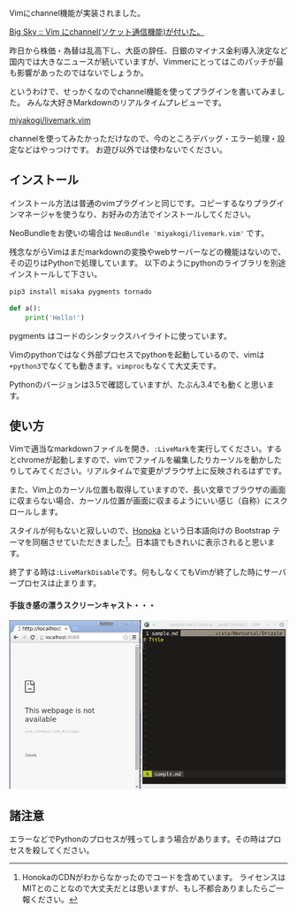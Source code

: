 <!-- 
.. title: Vim に channel が実装されたので Markdown をプレビューするプラグインを作りました
.. date: 2016-01-29 10:00 UTC+09:00
.. slug: livemark
.. tags: python, vim
.. category: vim
.. link: 
.. description: 
.. type: text
-->

Vimにchannel機能が実装されました。

[Big Sky :: Vim にchannel(ソケット通信機能)が付いた。](http://mattn.kaoriya.net/software/vim/20160129114716.htm)

昨日から株価・為替は乱高下し、大臣の辞任、日銀のマイナス金利導入決定など国内では大きなニュースが続いていますが、Vimmerにとってはこのパッチが最も影響があったのではないでしょうか。

というわけで、せっかくなのでchannel機能を使ってプラグインを書いてみました。
みんな大好きMarkdownのリアルタイムプレビューです。

<!-- more -->

[miyakogi/livemark.vim](https://github.com/miyakogi/livemark.vim)

channelを使ってみたかっただけなので、今のところデバッグ・エラー処理・設定などはやっつけです。
お遊び以外では使わないでください。

## インストール

インストール方法は普通のvimプラグインと同じです。コピーするなりプラグインマネージャを使うなり、お好みの方法でインストールしてください。

NeoBundleをお使いの場合は `NeoBundle 'miyakogi/livemark.vim'` です。

残念ながらVimはまだmarkdownの変換やwebサーバーなどの機能はないので、その辺りはPythonで処理しています。 以下のようにpythonのライブラリを別途インストールして下さい。

```
pip3 install misaka pygments tornado
```

```python
def a():
    print('Hello!')
```

pygments はコードのシンタックスハイライトに使っています。

Vimのpythonではなく外部プロセスでpythonを起動しているので、vimは`+python3`でなくても動きます。`vimproc`もなくて大丈夫です。

Pythonのバージョンは3.5で確認していますが、たぶん3.4でも動くと思います。

## 使い方

Vimで適当なmarkdownファイルを開き、`:LiveMark`を実行してください。するとchromeが起動しますので、vimでファイルを編集したりカーソルを動かしたりしてみてください。リアルタイムで変更がブラウザ上に反映されるはずです。

また、Vim上のカーソル位置も取得していますので、長い文章でブラウザの画面に収まらない場合、カーソル位置が画面に収まるようにいい感じ（自称）にスクロールします。

スタイルが何もないと寂しいので、[Honoka](http://honokak.osaka/) という日本語向けの Bootstrap テーマを同梱させていただきました[^honoka-cdn]。日本語でもきれいに表示されると思います。

[^honoka-cdn]:
    HonokaのCDNがわからなかったのでコードを含めています。
    ライセンスはMITとのことなので大丈夫だとは思いますが、もし不都合ありましたらご一報ください。

終了する時は`:LiveMarkDisable`です。何もしなくてもVimが終了した時にサーバープロセスは止まります。

#### 手抜き感の漂うスクリーンキャスト・・・

![screen cast](/images/livemark_sample.gif)

## 諸注意

エラーなどでPythonのプロセスが残ってしまう場合があります。その時はプロセスを殺してください。

